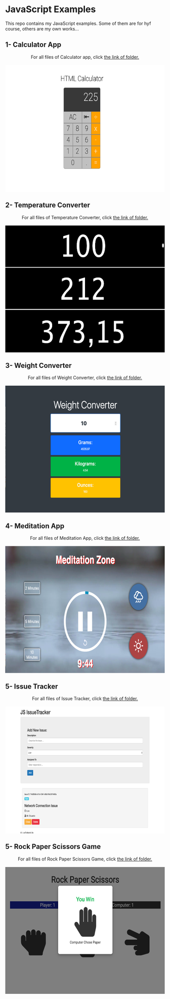 # JavaScript Examples
This repo contains my JavaScript examples. 
Some of them are for hyf course, others are my own works...


## 1- Calculator App
<p align="center">
  For all files of Calculator app, click  
<a align="left" href="https://github.com/livetoworldlife/JavaScript_Examples/tree/master/Calculator">the link of folder.</a>
  <br>
  <br>
  <img align="center" src="https://github.com/livetoworldlife/JavaScript_Examples/blob/master/Calculator/Calculator.png" width="600" height="400">
</p>


## 2- Temperature Converter
<p align="center">
  For all files of Temperature Converter, click  
  <a align="left" href="https://github.com/livetoworldlife/JavaScript_Examples/tree/master/Temperature%20Converter">the link of folder.</a>
  <br>
  <br>
    <img align="center" src="https://github.com/livetoworldlife/JavaScript_Examples/blob/master/Temperature%20Converter/Temperature.png" width="600" height="400">
</p>


## 3- Weight Converter
<p align="center">
  For all files of Weight Converter, click  
  <a align="left" href="https://github.com/livetoworldlife/JavaScript_Examples/tree/master/Weight%20Converter">the link of folder.</a>
  <br>
  <br>
    <img align="center" src="https://github.com/livetoworldlife/JavaScript_Examples/blob/master/Weight%20Converter/WeightConventer.png" width="600" height="400">
</p>


## 4- Meditation App
<p align="center">
  For all files of Meditation App, click  
<a align="left" href="https://github.com/livetoworldlife/JavaScript_Examples/tree/master/Meditation%20App">the link of folder.</a>
  <br>
  <br>
  <img align="center" src="https://github.com/livetoworldlife/JavaScript_Examples/blob/master/Meditation%20App/MeditationApp.png" width="600" height="400">
</p>


## 5- Issue Tracker
<p align="center">
  For all files of Issue Tracker, click  
<a align="left" href="https://github.com/livetoworldlife/JavaScript_Examples/tree/master/Issue%20Tracker">the link of folder.</a>
  <br>
  <br>
  <img align="center" src="https://github.com/livetoworldlife/JavaScript_Examples/blob/master/Issue%20Tracker/IssueTracker.png" width="600" height="400">
</p>


## 5- Rock Paper Scissors Game
<p align="center">
  For all files of Rock Paper Scissors Game, click  
<a align="left" href="https://github.com/livetoworldlife/JavaScript_Examples/tree/master/RockPaper%20Sc">the link of folder.</a>
  <br>
  <br>
  <img align="center" src="https://github.com/livetoworldlife/JavaScript_Examples/blob/master/RockPaper%20Sc/RockPaper.png" width="600" height="400">
</p>
